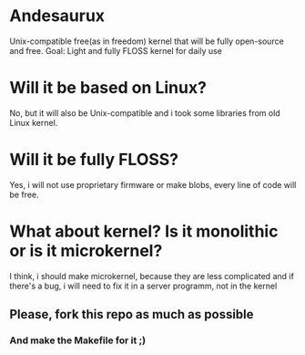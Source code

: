 # Andesaurux
Unix-compatible free(as in freedom) kernel that will be fully open-source and free.
Goal:
  Light and fully FLOSS kernel for daily use
# Will it be based on Linux?
No, but it will also be Unix-compatible and i took some libraries from old Linux kernel.
# Will it be fully FLOSS?
Yes, i will not use proprietary firmware or make blobs, every line of code will be free.
# What about kernel? Is it monolithic or is it microkernel?
I think, i should make microkernel, because they are less complicated and if there's a bug, i will need to fix it in a server programm, not in the kernel
## Please, fork this repo as much as possible
### And make the Makefile for it ;)
